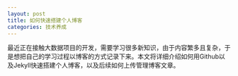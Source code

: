 ```yaml
---
layout: post
title: 如何快速搭建个人博客
categories: 技术养成
---
```


  最近正在接触大数据项目的开发，需要学习很多新知识，由于内容繁多且复杂，于是想把自己的学习过程以博客的方式记录下来。本文将详细介绍如何用Github以及Jekyll快速搭建个人博客，以及后续如何上传管理博客文章。
